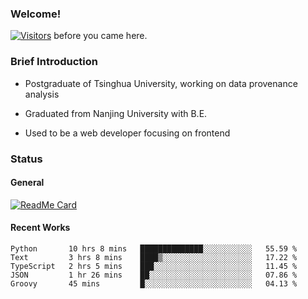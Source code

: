 ### Welcome!

[![Visitors](https://visitor-badge.laobi.icu/badge?page_id=HermitSun.HermitSun)]() before you came here.

### Brief Introduction

- Postgraduate of Tsinghua University, working on data provenance analysis

- Graduated from Nanjing University with B.E.

- Used to be a web developer focusing on frontend

### Status

#### General

[![ReadMe Card](https://github-readme-stats.hermitsun.vercel.app/api?username=HermitSun&count_private=true&show_icons=true)]()

#### Recent Works

<!--START_SECTION:waka-->
```text
Python       10 hrs 8 mins   ██████████████░░░░░░░░░░░   55.59 % 
Text         3 hrs 8 mins    ████▒░░░░░░░░░░░░░░░░░░░░   17.22 % 
TypeScript   2 hrs 5 mins    ███░░░░░░░░░░░░░░░░░░░░░░   11.45 % 
JSON         1 hr 26 mins    ██░░░░░░░░░░░░░░░░░░░░░░░   07.86 % 
Groovy       45 mins         █░░░░░░░░░░░░░░░░░░░░░░░░   04.13 % 
```
<!--END_SECTION:waka-->
